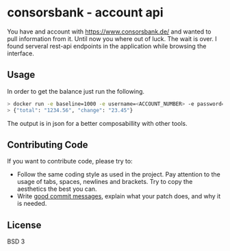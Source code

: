 # consorsbank - account api
You have and account with https://www.consorsbank.de/ and wanted to pull information from it.
Until now you where out of luck. The wait is over.
I found serveral rest-api endpoints in the application while browsing the interface.

## Usage
In order to get the balance just run the following.

```bash
> docker run -e baseline=1000 -e username=<ACCOUNT_NUMBER> -e password=<ACCOUNT_PW> kairichard/consorsbank
> {"total": "1234.56", "change": "23.45"}
```
The output is in json for a better composabillity with other tools.

## Contributing Code

If you want to contribute code, please try to:

* Follow the same coding style as used in the project. Pay attention to the
  usage of tabs, spaces, newlines and brackets. Try to copy the aesthetics the
  best you can.
* Write [good commit messages](http://tbaggery.com/2008/04/19/a-note-about-git-commit-messages.html),
  explain what your patch does, and why it is needed.

License
--------
BSD 3
